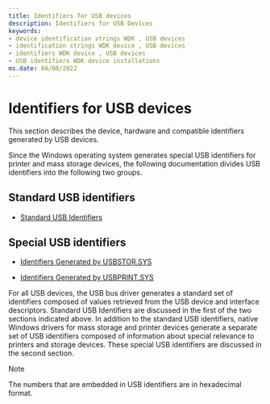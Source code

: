 ```yaml
---
title: Identifiers for USB devices
description: Identifiers for USB Devices
keywords:
- device identification strings WDK , USB devices
- identification strings WDK device , USB devices
- identifiers WDK device , USB devices
- USB identifiers WDK device installations
ms.date: 04/08/2022
---
```


# Identifiers for USB devices

This section describes the device, hardware and compatible identifiers generated by USB devices.

Since the Windows operating system generates special USB identifiers for printer and mass storage devices, the following documentation divides USB identifiers into the following two groups.

## Standard USB identifiers

- [Standard USB Identifiers](standard-usb-identifiers.md)

## Special USB identifiers

- [Identifiers Generated by USBSTOR.SYS](identifiers-generated-by-usbstor-sys.md)

- [Identifiers Generated by USBPRINT.SYS](identifiers-generated-by-usbprint-sys.md)

For all USB devices, the USB bus driver generates a standard set of identifiers composed of values retrieved from the USB device and interface descriptors. Standard USB Identifiers are discussed in the first of the two sections indicated above. In addition to the standard USB identifiers, native Windows drivers for mass storage and printer devices generate a separate set of USB identifiers composed of information about special relevance to printers and storage devices. These special USB identifiers are discussed in the second section.

> [!NOTE]
> The numbers that are embedded in USB identifiers are in hexadecimal format.
